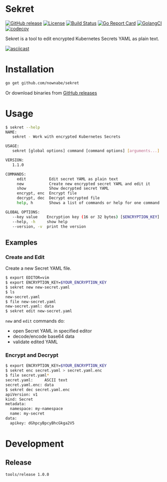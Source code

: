 Sekret
======

[![GitHub release](https://img.shields.io/github/release/nownabe/sekret.svg?style=popout)](https://github.com/nownabe/sekret/releases)
[![License](https://img.shields.io/github/license/nownabe/sekret.svg?style=popout)](https://github.com/nownabe/sekret/blob/master/LICENSE.txt)
[![Build Status](https://travis-ci.org/nownabe/sekret.svg?branch=master)](https://travis-ci.org/nownabe/sekret)
[![Go Report Card](https://goreportcard.com/badge/github.com/nownabe/sekret)](https://goreportcard.com/report/github.com/nownabe/sekret)
[![GolangCI](https://golangci.com/badges/github.com/nownabe/sekret.svg)](https://golangci.com/r/github.com/nownabe/sekret)
[![codecov](https://codecov.io/gh/nownabe/sekret/branch/master/graph/badge.svg)](https://codecov.io/gh/nownabe/sekret)

Sekret is a tool to edit encrypted Kubernetes Secrets YAML as plain text.

[![asciicast](https://asciinema.org/a/MyvxqcN0oMbmGc8xAaJh4U2Fz.png)](https://asciinema.org/a/MyvxqcN0oMbmGc8xAaJh4U2Fz)

# Installation

```bash
go get github.com/nownabe/sekret
```

Or download binaries from [GitHub releases](https://github.com/nownabe/sekret/releases)

# Usage

```bash
$ sekret --help
NAME:
   sekret - Work with encrypted Kubernetes Secrets

USAGE:
   sekret [global options] command [command options] [arguments...]

VERSION:
   1.1.0

COMMANDS:
     edit          Edit secret YAML as plain text
     new           Create new encrypted secret YAML and edit it
     show          Show decrypted secret YAML
     encrypt, enc  Encrypt file
     decrypt, dec  Decrypt encrypted file
     help, h       Shows a list of commands or help for one command

GLOBAL OPTIONS:
   --key value    Encryption key (16 or 32 bytes) [$ENCRYPTION_KEY]
   --help, -h     show help
   --version, -v  print the version

```

## Examples

### Create and Edit

Create a new Secret YAML file.

```bash
$ export EDITOR=vim
$ export ENCRYPTION_KEY=$YOUR_ENCRYPTION_KEY
$ sekret new new-secret.yaml
$ ls
new-secret.yaml
$ file new-secret.yaml
new-secret.yaml: data
$ sekret edit new-secret.yaml
```

`new` and `edit` commands do:

* open Secret YAML in specified editor
* decode/encode base64 data
* validate edited YAML

### Encrypt and Decrypt

```bash
$ export ENCRYPTION_KEY=$YOUR_ENCRYPTION_KEY
$ sekret enc secret.yaml > secret.yaml.enc
$ file secret.yaml*
secret.yaml:     ASCII text
secret.yaml.enc: data
$ sekret dec secret.yaml.enc
apiVersion: v1
kind: Secret
metadata:
  namespace: my-namespace
  name: my-secret
data:
  apikey: dGhpcyBpcyBhcGkga2V5
```

# Development

## Release

```bash
tools/release 1.0.0
```
